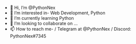 - 👋 Hi, I’m @PythonNex
- 👀 I’m interested in- Web Development, Python
- 🌱 I’m currently learning Python 
- 💞️ I’m looking to collaborate on ...
- 📫 How to reach me-  / Telegram at @PythonNex / Discord: PythonNex#7345

<!---
PythonNex/PythonNex is a ✨ special ✨ repository because its `README.md` (this file) appears on your GitHub profile.
You can click the Preview link to take a look at your changes.
--->
